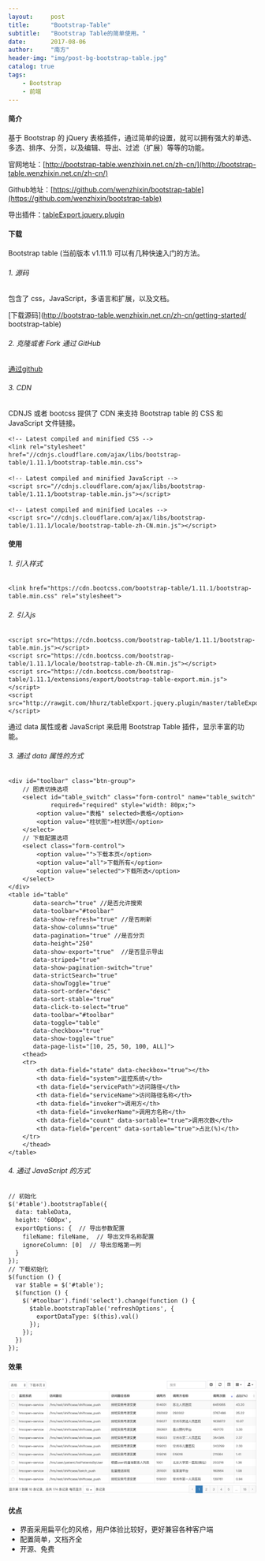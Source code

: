 ```yaml
---
layout:     post
title:      "Bootstrap-Table"
subtitle:   "Bootstrap Table的简单使用。"
date:       2017-08-06
author:     "南方"
header-img: "img/post-bg-bootstrap-table.jpg"
catalog: true
tags:
    - Bootstrap
    - 前端
---
```


#### 简介
基于 Bootstrap 的 jQuery 表格插件，通过简单的设置，就可以拥有强大的单选、多选、排序、分页，以及编辑、导出、过滤（扩展）等等的功能。

官网地址：[http://bootstrap-table.wenzhixin.net.cn/zh-cn/](http://bootstrap-table.wenzhixin.net.cn/zh-cn/)

Github地址：[https://github.com/wenzhixin/bootstrap-table](https://github.com/wenzhixin/bootstrap-table)

导出插件：[tableExport.jquery.plugin](https://github.com/hhurz/tableExport.jquery.plugin)

#### 下载
Bootstrap table (当前版本 v1.11.1) 可以有几种快速入门的方法。

###### 1. 源码
包含了 css，JavaScript，多语言和扩展，以及文档。

[下载源码](http://bootstrap-table.wenzhixin.net.cn/zh-cn/getting-started/
bootstrap-table)

###### 2. 克隆或者 Fork 通过 GitHub

[通过github](https://github.com/wenzhixin/bootstrap-table)

###### 3. CDN
CDNJS 或者 bootcss 提供了 CDN 来支持 Bootstrap table 的 CSS 和 JavaScript 文件链接。

```
<!-- Latest compiled and minified CSS -->
<link rel="stylesheet" href="//cdnjs.cloudflare.com/ajax/libs/bootstrap-table/1.11.1/bootstrap-table.min.css">

<!-- Latest compiled and minified JavaScript -->
<script src="//cdnjs.cloudflare.com/ajax/libs/bootstrap-table/1.11.1/bootstrap-table.min.js"></script>

<!-- Latest compiled and minified Locales -->
<script src="//cdnjs.cloudflare.com/ajax/libs/bootstrap-table/1.11.1/locale/bootstrap-table-zh-CN.min.js"></script>
```

#### 使用
###### 1. 引入样式
```
<link href="https://cdn.bootcss.com/bootstrap-table/1.11.1/bootstrap-table.min.css" rel="stylesheet">
```

###### 2. 引入js
```
<script src="https://cdn.bootcss.com/bootstrap-table/1.11.1/bootstrap-table.min.js"></script>
<script src="https://cdn.bootcss.com/bootstrap-table/1.11.1/locale/bootstrap-table-zh-CN.min.js"></script>
<script src="https://cdn.bootcss.com/bootstrap-table/1.11.1/extensions/export/bootstrap-table-export.min.js"></script>
<script src="http://rawgit.com/hhurz/tableExport.jquery.plugin/master/tableExport.js"></script>
```

通过 data 属性或者 JavaScript 来启用 Bootstrap Table 插件，显示丰富的功能。

###### 3. 通过 data 属性的方式
```
<div id="toolbar" class="btn-group">
    // 图表切换选项
    <select id="table_switch" class="form-control" name="table_switch"
            required="required" style="width: 80px;">
        <option value="表格" selected>表格</option>
        <option value="柱状图">柱状图</option>
    </select>
    // 下载配置选项
    <select class="form-control">
        <option value="">下载本页</option>
        <option value="all">下载所有</option>
        <option value="selected">下载所选</option>
    </select>
</div>
<table id="table"
       data-search="true" //是否允许搜索
       data-toolbar="#toolbar"
       data-show-refresh="true" //是否刷新
       data-show-columns="true"
       data-pagination="true" //是否分页
       data-height="250" 
       data-show-export="true"  //是否显示导出
       data-striped="true"
       data-show-pagination-switch="true"
       data-strictSearch="true"
       data-showToggle="true"
       data-sort-order="desc"
       data-sort-stable="true"
       data-click-to-select="true"
       data-toolbar="#toolbar"
       data-toggle="table"
       data-checkbox="true"
       data-show-toggle="true"
       data-page-list="[10, 25, 50, 100, ALL]">
    <thead>
    <tr>
        <th data-field="state" data-checkbox="true"></th>
        <th data-field="system">监控系统</th>
        <th data-field="servicePath">访问路径</th>
        <th data-field="serviceName">访问路径名称</th>
        <th data-field="invoker">调用方</th>
        <th data-field="invokerName">调用方名称</th>
        <th data-field="count" data-sortable="true">调用次数</th>
        <th data-field="percent" data-sortable="true">占比(%)</th>
    </tr>
    </thead>
</table>
```

###### 4. 通过 JavaScript 的方式
```
// 初始化
$('#table').bootstrapTable({
  data: tableData,
  height: '600px',
  exportOptions: {  // 导出参数配置
    fileName: fileName,  // 导出文件名称配置
    ignoreColumn: [0]  // 导出忽略第一列
  }
});
// 下载初始化
$(function () {
  var $table = $('#table');
  $(function () {
    $('#toolbar').find('select').change(function () {
      $table.bootstrapTable('refreshOptions', {
        exportDataType: $(this).val()
      });
    });
  })
});
```

#### 效果

![](https://raw.githubusercontent.com/nanfangstation/image/master/blog/2017-08/bootstrap-table-demo.png)

#### 优点

* 界面采用扁平化的风格，用户体验比较好，更好兼容各种客户端
* 配置简单，文档齐全
* 开源、免费
